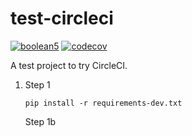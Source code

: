 # test-circleci

[![boolean5](https://circleci.com/gh/boolean5/test-circleci.svg?style=shield)](https://circleci.com/gh/boolean5/test-circleci)
[![codecov](https://codecov.io/gh/boolean5/test-circleci/branch/master/graph/badge.svg)](https://codecov.io/gh/boolean5/test-circleci)

A test project to try CircleCI.

1. Step 1

    ```
    pip install -r requirements-dev.txt
    ```

    Step 1b
